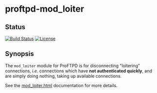 proftpd-mod_loiter
==================

Status
------
[![Build Status](https://travis-ci.org/Castaglia/proftpd-mod_loiter.svg?branch=master)](https://travis-ci.org/Castaglia/proftpd-mod_loiter)
[![License](https://img.shields.io/badge/license-GPL-brightgreen.svg)](https://img.shields.io/badge/license-GPL-brightgreen.svg)


Synopsis
--------
The `mod_loiter` module for ProFTPD is for disconnecting "loitering"
connections, _i.e._ connections which have **not authenticated quickly**, and
are simply doing nothing, taking up available connections.

See the [mod_loiter.html](https://htmlpreview.github.io/?https://github.com/Castaglia/proftpd-mod_loiter/blob/master/mod_loiter.html) documentation for more details.
